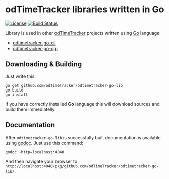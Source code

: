 # odTimeTracker libraries written in Go

[![License](https://img.shields.io/badge/license-MPL-blue.svg)](https://www.mozilla.org/MPL/2.0/) [![Build Status](https://travis-ci.org/ondrejd/odtimetracker-go-lib.svg)](https://travis-ci.org/ondrejd/odtimetracker-go-lib)

Library is used in other [odTimeTracker](https://github.com/odTimeTracker) projects written using [Go](https://golang.org) language:

- [odtimetracker-go-cli](https://github.com/odTimeTracker/odtimetracker-go-cli)
- [odtimetracker-go-cgi](https://github.com/odTimeTracker/odtimetracker-go-cgi)

## Downloading & Building

Just write this:

	go get github.com/odTimeTracker/odtimetracker-go-lib
	go build
	go install

If you have correctly installed **Go** language this will download sources and build them immediatelly.

## Documentation

After `odtimetracker-go-lib` is successfully built documentation is available using [godoc](http://godoc.org/golang.org/x/tools/cmd/godoc). Just use this command:

	godoc -http=localhost:4040

And then navigate your browser to `http://localhost:4040/pkg/github.com/odTimeTracker/odtimetracker-go-lib/`.
